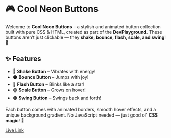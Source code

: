 # 🎮 Cool Neon Buttons

Welcome to **Cool Neon Buttons** – a stylish and animated button collection built with pure CSS & HTML, created as part of the **DevPlayground**. These buttons aren’t just clickable — they **shake, bounce, flash, scale, and swing**! 🎉

## ✨ Features
- 🔵 **Shake Button** – Vibrates with energy!
- ⚫ **Bounce Button** – Jumps with joy!
- 🔴 **Flash Button** – Blinks like a star!
- 🟢 **Scale Button** – Grows on hover!
- 🟤 **Swing Button** – Swings back and forth!

Each button comes with animated borders, smooth hover effects, and a unique background gradient. No JavaScript needed — just good ol' **CSS magic**! 💫

[Live Link](https://us-cool-neon-btns.netlify.app/)
